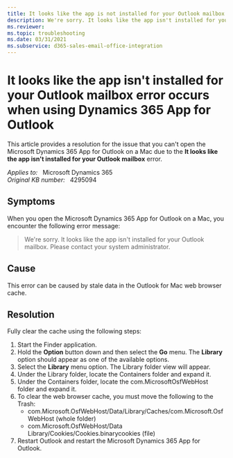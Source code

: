 ```yaml
---
title: It looks like the app is not installed for your Outlook mailbox error
description: We're sorry. It looks like the app isn't installed for your Outlook mailbox. You may receive this error when using Microsoft Dynamics 365 App for Outlook.
ms.reviewer: 
ms.topic: troubleshooting
ms.date: 03/31/2021
ms.subservice: d365-sales-email-office-integration
---
```

# It looks like the app isn't installed for your Outlook mailbox error occurs when using Dynamics 365 App for Outlook

This article provides a resolution for the issue that you can't open the Microsoft Dynamics 365 App for Outlook on a Mac due to the **It looks like the app isn't installed for your Outlook mailbox** error.

_Applies to:_ &nbsp; Microsoft Dynamics 365  
_Original KB number:_ &nbsp; 4295094

## Symptoms

When you open the Microsoft Dynamics 365 App for Outlook on a Mac, you encounter the following error message:

> We're sorry. It looks like the app isn't installed for your Outlook mailbox. Please contact your system administrator.

## Cause

This error can be caused by stale data in the Outlook for Mac web browser cache.

## Resolution

Fully clear the cache using the following steps:

1. Start the Finder application.
1. Hold the **Option** button down and then select the **Go** menu. The **Library** option should appear as one of the available options.
1. Select the **Library** menu option. The Library folder view will appear.
1. Under the Library folder, locate the Containers folder and expand it.
1. Under the Containers folder, locate the com.MicrosoftOsfWebHost folder and expand it.
1. To clear the web browser cache, you must move the following to the Trash:
   - com.Microsoft.OsfWebHost/Data/Library/Caches/com.Microsoft.OsfWebHost (whole folder)
   - com.Microsoft.OsfWebHost/Data Library/Cookies/Cookies.binarycookies (file)
1. Restart Outlook and restart the Microsoft Dynamics 365 App for Outlook.
